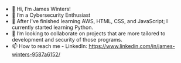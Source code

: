 - 👋 Hi, I’m James Winters!
- 👀 I’m a Cybersecurity Enthusiast
- 🌱 After I've finished learning AWS, HTML, CSS, and JavaScript; I currently started learning Python.
- 💞️ I’m looking to collaborate on projects that are more tailored to development and security of those programs.
- 📫 How to reach me - LinkedIn: https://www.linkedin.com/in/james-winters-9587a6152/

<!---
jwinters35/jwinters35 is a ✨ special ✨ repository because its `README.md` (this file) appears on your GitHub profile.
You can click the Preview link to take a look at your changes.
--->
